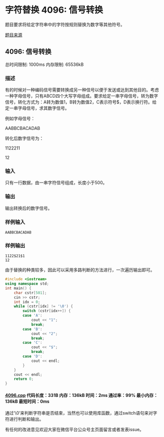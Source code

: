 # 字符替换 4096: 信号转换

题目要求将给定字符串中的字符按规则替换为数字等其他符号。

[题目来源](http://bailian.openjudge.cn/practice/4096/)

## 4096: 信号转换

总时间限制: 1000ms    内存限制: 65536kB

### 描述

有的时候对一种编码信号需要转换成另一种信号以便于发送或达到其他目的。考虑一种字母信号，只有ABCD四个大写字母组成。要求给定一串字母信号，转为数字信号，转化方式为：A转为数值1，B转为数值2，C表示符号$，D表示换行符。给定一串字母信号，求其数字信号。

例如字母信号：

AABBCBACADAB

转化后数字信号为：

1122$21$1

12

### 输入

只有一行数据，由一串字符信号组成，长度小于500。

### 输出

输出转换后的数字信号。

### 样例输入
```
AABBCBACADAB
```
### 样例输出
```
1122$21$1
12
```
由于替换的种类较多，因此可以采用多路判断的方法进行，一次遍历输出即可。
```cpp
#include <iostream>
using namespace std;
int main() {
	char cstr[501];
	cin >> cstr;
	int idx = 0;
	while (cstr[idx] != '\0') {
		switch (cstr[idx++]) {
		case 'A':
			cout << "1";
			break;
		case 'B':
			cout << "2";
			break;
		case 'C':
			cout << "$";
			break;
		case 'D':
			cout << endl;
		}
	}
	cout << endl;
	return 0;
}
```
#### [4096.cpp](/Code/4000-4099/4096.cpp) 代码长度：331B 内存：136kB 时间：2ms 通过率：99% 最小内存：136kB  最短时间：0ms

通过‘\0’来判断字符串是否结束，当然也可以使用库函数，通过switch语句来对字符进行判断和输出。

有任何的改进意见欢迎大家在微信平台公众号主页面留言或者发表issue。
